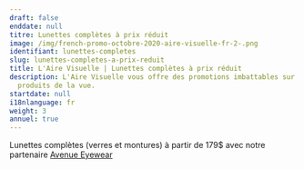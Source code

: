 ```yaml
---
draft: false
enddate: null
titre: Lunettes complètes à prix réduit
image: /img/french-promo-octobre-2020-aire-visuelle-fr-2-.png
identifiant: lunettes-completes
slug: lunettes-completes-a-prix-reduit
title: L'Aire Visuelle | Lunettes complètes à prix réduit
description: L'Aire Visuelle vous offre des promotions imbattables sur tous
  produits de la vue.
startdate: null
i18nlanguage: fr
weight: 3
annuel: true
---
```

Lunettes complètes (verres et montures) à partir de 179$ avec notre partenaire [Avenue Eyewear](https://www.avenueeyewear.ca/fr/)